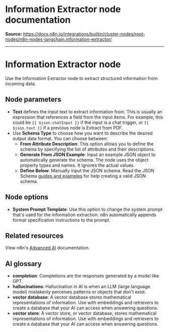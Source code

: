 # Information Extractor node documentation

**Source:** https://docs.n8n.io/integrations/builtin/cluster-nodes/root-nodes/n8n-nodes-langchain.information-extractor/

---

# Information Extractor node

Use the Information Extractor node to extract structured information from incoming data.

## Node parameters

- **Text** defines the input text to extract information from. This is usually an expression that references a field from the input items. For example, this could be `{{ $json.chatInput }}` if the input is a chat trigger, or `{{ $json.text }}` if a previous node is Extract from PDF.
- Use **Schema Type** to choose how you want to describe the desired output data format. You can choose between:
  - **From Attribute Description**: This option allows you to define the schema by specifying the list of attributes and their descriptions.
  - **Generate From JSON Example**: Input an example JSON object to automatically generate the schema. The node uses the object property types and names. It ignores the actual values.
  - **Define Below**: Manually input the JSON schema. Read the JSON Schema [guides and examples](https://json-schema.org/learn/miscellaneous-examples) for help creating a valid JSON schema.

## Node options

- **System Prompt Template**: Use this option to change the system prompt that's used for the information extraction. n8n automatically appends format specification instructions to the prompt.

## Related resources

View n8n's [Advanced AI](../../../../../advanced-ai/) documentation.

## AI glossary

- **completion**: Completions are the responses generated by a model like GPT.
- **hallucinations**: Hallucination in AI is when an LLM (large language model) mistakenly perceives patterns or objects that don't exist.
- **vector database**: A vector database stores mathematical representations of information. Use with embeddings and retrievers to create a database that your AI can access when answering questions.
- **vector store**: A vector store, or vector database, stores mathematical representations of information. Use with embeddings and retrievers to create a database that your AI can access when answering questions.
